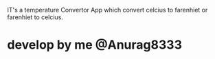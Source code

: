 IT's a temperature Convertor App which convert celcius to farenhiet or farenhiet to celcius.

# develop by me @Anurag8333 
